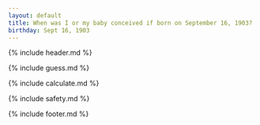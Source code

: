 ```yaml
---
layout: default
title: When was I or my baby conceived if born on September 16, 1903?
birthday: Sept 16, 1903
---
```


{% include header.md %}

{% include guess.md %}

{% include calculate.md %}

{% include safety.md %}

{% include footer.md %}



